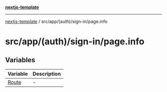 [**nextjs-template**](README.md)

---

[nextjs-template](README.md) / src/app/(auth)/sign-in/page.info

# src/app/(auth)/sign-in/page.info

## Variables

| Variable                                                      | Description |
| ------------------------------------------------------------- | ----------- |
| [Route](<src.app.(auth).sign-in.page.info.Variable.Route.md>) | -           |
